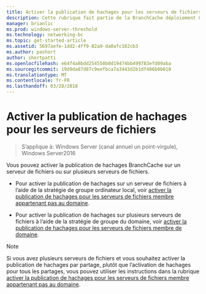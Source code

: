 ```yaml
---
title: Activer la publication de hachages pour les serveurs de fichiers
description: Cette rubrique fait partie de la BranchCache déploiement Guide pour Windows Server2016, qui montre comment déployer BranchCache en mode de cache distribué et hébergé d’optimiser l’utilisation de la bande passante réseau étendu dans les filiales
manager: brianlic
ms.prod: windows-server-threshold
ms.technology: networking-bc
ms.topic: get-started-article
ms.assetid: 5697aefe-1dd2-4ff9-82a9-da0afc182cb3
ms.author: pashort
author: shortpatti
ms.openlocfilehash: e64f4a8bdd254550b0d19474bb499783efd89aba
ms.sourcegitcommit: 19d9da87d87c9eefbca7a3443d2b1df486b0b010
ms.translationtype: MT
ms.contentlocale: fr-FR
ms.lasthandoff: 03/28/2018
---
```

# <a name="enable-hash-publication-for-file-servers"></a>Activer la publication de hachages pour les serveurs de fichiers

>S’applique à: Windows Server (canal annuel un point-virgule), Windows Server2016

Vous pouvez activer la publication de hachages BranchCache sur un serveur de fichiers ou sur plusieurs serveurs de fichiers.  
  
-   Pour activer la publication de hachages sur un serveur de fichiers à l’aide de la stratégie de groupe ordinateur local, voir [activer la publication de hachages pour les serveurs de fichiers membre appartenant pas au domaine](../../branchcache/deploy/Enable-Hash-Publication-for-Non-Domain-Member-File-Servers.md).  
  
-   Pour activer la publication de hachages sur plusieurs serveurs de fichiers à l’aide de la stratégie de groupe du domaine, voir [activer la publication de hachages pour les serveurs de fichiers membre de domaine](../../branchcache/deploy/Enable-Hash-Publication-for-Domain-Member-File-Servers.md).  
  
> [!NOTE]  
> Si vous avez plusieurs serveurs de fichiers et vous souhaitez activer la publication de hachages par partage, plutôt que l’activation de hachages pour tous les partages, vous pouvez utiliser les instructions dans la rubrique [activer la publication de hachages pour les serveurs de fichiers membre appartenant pas au domaine](Enable-Hash-Publication-for-Non-Domain-Member-File-Servers.md).  
  



